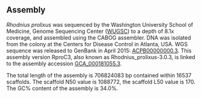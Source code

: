 Assembly
--------

*Rhodnius prolixus* was sequenced by the Washington University School of
Medicine, Genome Sequencing Center
([WUGSC](http://genome.wustl.edu/genomes/detail/rhodnius-prolixus)) to a
depth of 8.1x coverage, and assembled using the CABOG assembler. DNA was
isolated from the colony at the Centers for Disease Control in Atlanta,
USA. WGS sequence was released to GenBank in April 2015:
[ACPB00000000.3](http://www.ncbi.nlm.nih.gov/nuccore/ACPB00000000.3).
This assembly version RproC3, also known as Rhodnius\_prolixus-3.0.3, is
linked to the assembly accession [GCA\_000181055.3](http://www.ebi.ac.uk/ena/data/view/GCA_000181055.3).

The total length of the assembly is 706824083 bp contained within 16537 scaffolds.
The scaffold N50 value is 1088772, the scaffold L50 value is 170.
The GC% content of the assembly is 34.0%.
